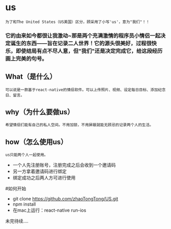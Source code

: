 # us
`为了和The United States（US美国）区分，顾采用了小写'us'，意为"我们"！！`

### 它的由来如今都很让我激动~那是两个充满激情的程序员小情侣一起决定诞生的东西——旨在记录二人世界！它的源头很美好，过程很快乐，即使结局有点不尽人意，但"我们"还是决定完成它，给这段经历画上完美的句号。    

## What（是什么）    
    可以说是一款基于react-native的情侣软件。可以上传照片、视频、设定每日目标、添加纪念日、留言。
## why（为什么要做us）
    希望情侣们能有自己的私人空间。不用加锁，不用屏蔽就能无顾忌的记录两个人的生活。    
## how（怎么使用us）
    us只能两个人一起使用。    
* 一个人先注册账号，注册完成之后会收到一个邀请码
* 另一方拿着邀请码进行绑定
* 绑定成功之后两人方可进行使用    

#如何开始    
* git clone https://github.com/zhaoTongTong/US.git
* npm install
* 在mac上运行：react-native run-ios


未完待续....